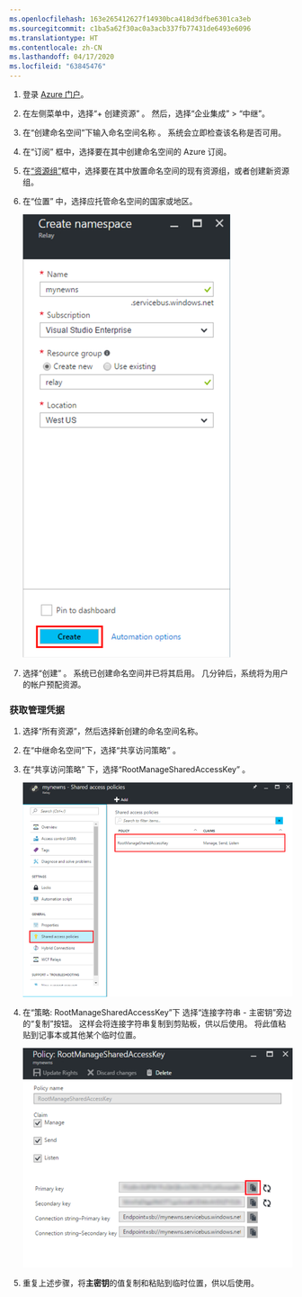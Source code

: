 ```yaml
---
ms.openlocfilehash: 163e265412627f14930bca418d3dfbe6301ca3eb
ms.sourcegitcommit: c1ba5a62f30ac0a3acb337fb77431de6493e6096
ms.translationtype: HT
ms.contentlocale: zh-CN
ms.lasthandoff: 04/17/2020
ms.locfileid: "63845476"
---
```

1. 登录 [Azure 门户][Azure portal]。
2. 在左侧菜单中，选择“+ 创建资源”  。 然后，选择“企业集成”   >   “中继”。
3. 在“创建命名空间”下输入命名空间名称  。 系统会立即检查该名称是否可用。
4. 在“订阅”  框中，选择要在其中创建命名空间的 Azure 订阅。
5. 在[“资源组”](../articles/azure-resource-manager/resource-group-portal.md)框中，选择要在其中放置命名空间的现有资源组，或者创建新资源组。  
6. 在“位置”  中，选择应托管命名空间的国家或地区。
   
    ![创建命名空间][create-namespace]
    
7. 选择“创建”  。 系统已创建命名空间并已将其启用。 几分钟后，系统将为用户的帐户预配资源。

### <a name="get-management-credentials"></a>获取管理凭据

1. 选择“所有资源”，然后选择新创建的命名空间名称。 
2. 在“中继命名空间”下，选择“共享访问策略”  。  
3. 在“共享访问策略”  下，选择“RootManageSharedAccessKey”  。
   
    ![connection-info][connection-info]
    
4. 在“策略: RootManageSharedAccessKey”下  选择“连接字符串 - 主密钥”旁边的“复制”按钮。   这样会将连接字符串复制到剪贴板，供以后使用。 将此值粘贴到记事本或其他某个临时位置。
   
    ![connection-string][connection-string]

5. 重复上述步骤，将**主密钥**的值复制和粘贴到临时位置，供以后使用。  

<!--Image references-->

[create-namespace]: ./media/relay-create-namespace-portal/create-namespace.png
[connection-info]: ./media/relay-create-namespace-portal/connection-info.png
[connection-string]: ./media/relay-create-namespace-portal/connection-string.png
[Azure portal]: https://portal.azure.cn
